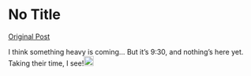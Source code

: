 # No Title

[Original Post](https://discourse.onlinedegree.iitm.ac.in/t/168916/10)

<p>I think something heavy is coming… But it’s 9:30, and nothing’s here yet. Taking their time, I see!<img src="https://emoji.discourse-cdn.com/google/grinning_face_with_smiling_eyes.png?v=14" title=":grinning_face_with_smiling_eyes:" class="emoji" alt=":grinning_face_with_smiling_eyes:" loading="lazy" width="20" height="20"></p>